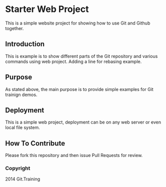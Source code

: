 # Starter Web Project

This is a simple website project for showing how to use Git and Github together.

## Introduction

This is example is to show different parts of the Git repository and various commands using web project. Adding a line for rebasing example.

## Purpose

As stated above, the main purpose is to provide simple examples for Git trainign demos.

## Deployment

This is a simple web project, deployment can be on any web server or even local file system.

## How To Contribute

Please fork this repository and then issue Pull Requests for review.

### Copyright

2014 Git.Training